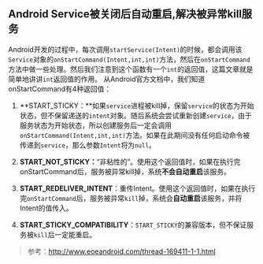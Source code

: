 ##  Android Service被关闭后自动重启,解决被异常kill服务
Android开发的过程中，每次调用`startService(Intent)`的时候，都会调用该`Service`对象的`onStartCommand(Intent,int,int)`方法，然后在`onStartCommand`方法中做一些处理。然后我们注意到这个函数有一个`int`的返回值，这篇文章就是简单地讲讲`int`返回值的作用。
从Android官方文档中，我们知道onStartCommand有4种返回值：
 
1. **START_STICKY：**如果`service`进程被kill掉，保留`service`的状态为开始状态，但不保留递送的`intent`对象。随后系统会尝试重新创建`service`，由于服务状态为开始状态，所以创建服务后一定会调用`onStartCommand(Intent,int,int)`方法。如果在此期间没有任何启动命令被传递到`service`，那么参数`Intent`将为`null`。
 
2. **START_NOT_STICKY：**“非粘性的”。使用这个返回值时，如果在执行完onStartCommand后，服务被异常kill掉，系统**不会自动重启**该服务。
 
3. **START_REDELIVER_INTENT**：重传Intent。使用这个返回值时，如果在执行完`onStartCommand`后，服务被异常`kill`掉，系统会**自动重启**该服务，并将Intent的值传入。

4. **START_STICKY_COMPATIBILITY**：`START_STICKY`的兼容版本，但不保证服务被`kill`后一定能重启。

>参考：http://www.eoeandroid.com/thread-169411-1-1.html


